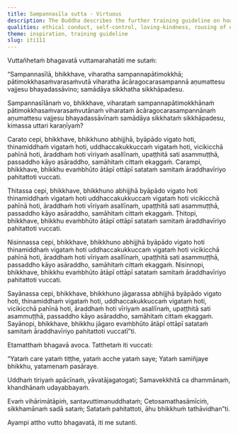 ```yaml
---
title: Sampannasīla sutta - Virtuous
description: The Buddha describes the further training guideline on how to practice the Dhamma while walking, standing, sitting, and lying down for bhikkhus who are virtuous, and accomplished in the moral code of conduct.
qualities: ethical conduct, self-control, loving-kindness, rousing of energy, mindfulness, collectedness, one-pointedness, tranquility, imperturbable, continuous effort, conscience
theme: inspiration, training guideline
slug: iti111
---
```


Vuttañhetaṁ bhagavatā vuttamarahatāti me sutaṁ:

“Sampannasīlā, bhikkhave, viharatha sampannapātimokkhā; pātimokkhasaṁvarasaṁvutā viharatha ācāragocarasampannā aṇumattesu vajjesu bhayadassāvino; samādāya sikkhatha sikkhāpadesu.

Sampannasīlānaṁ vo, bhikkhave, viharataṁ sampannapātimokkhānaṁ pātimokkhasaṁvarasaṁvutānaṁ viharataṁ ācāragocarasampannānaṁ aṇumattesu vajjesu bhayadassāvīnaṁ samādāya sikkhataṁ sikkhāpadesu, kimassa uttari karaṇīyaṁ?

Carato cepi, bhikkhave, bhikkhuno abhijjhā, byāpādo vigato hoti, thinamiddhaṁ vigataṁ hoti, uddhaccakukkuccaṁ vigataṁ hoti, vicikicchā pahīnā hoti, āraddhaṁ hoti vīriyaṁ asallīnaṁ, upaṭṭhitā sati asammuṭṭhā, passaddho kāyo asāraddho, samāhitaṁ cittaṁ ekaggaṁ. Carampi, bhikkhave, bhikkhu evaṁbhūto ātāpī ottāpī satataṁ samitaṁ āraddhavīriyo pahitattoti vuccati.

Ṭhitassa cepi, bhikkhave, bhikkhuno abhijjhā byāpādo vigato hoti thinamiddhaṁ vigataṁ hoti uddhaccakukkuccaṁ vigataṁ hoti vicikicchā pahīnā hoti, āraddhaṁ hoti vīriyaṁ asallīnaṁ, upaṭṭhitā sati asammuṭṭhā, passaddho kāyo asāraddho, samāhitaṁ cittaṁ ekaggaṁ. Ṭhitopi, bhikkhave, bhikkhu evaṁbhūto ātāpī ottāpī satataṁ samitaṁ āraddhavīriyo pahitattoti vuccati.

Nisinnassa cepi, bhikkhave, bhikkhuno abhijjhā byāpādo vigato hoti thinamiddhaṁ vigataṁ hoti uddhaccakukkuccaṁ vigataṁ hoti vicikicchā pahīnā hoti, āraddhaṁ hoti vīriyaṁ asallīnaṁ, upaṭṭhitā sati asammuṭṭhā, passaddho kāyo asāraddho, samāhitaṁ cittaṁ ekaggaṁ. Nisinnopi, bhikkhave, bhikkhu evaṁbhūto ātāpī ottāpī satataṁ samitaṁ āraddhavīriyo pahitattoti vuccati.

Sayānassa cepi, bhikkhave, bhikkhuno jāgarassa abhijjhā byāpādo vigato hoti, thinamiddhaṁ vigataṁ hoti, uddhaccakukkuccaṁ vigataṁ hoti, vicikicchā pahīnā hoti, āraddhaṁ hoti vīriyaṁ asallīnaṁ, upaṭṭhitā sati asammuṭṭhā, passaddho kāyo asāraddho, samāhitaṁ cittaṁ ekaggaṁ. Sayānopi, bhikkhave, bhikkhu jāgaro evaṁbhūto ātāpī ottāpī satataṁ samitaṁ āraddhavīriyo pahitattoti vuccatī”ti.

Etamatthaṁ bhagavā avoca. Tatthetaṁ iti vuccati:

“Yataṁ care yataṁ tiṭṭhe,
yataṁ acche yataṁ saye;
Yataṁ samiñjaye bhikkhu,
yatamenaṁ pasāraye.

Uddhaṁ tiriyaṁ apācīnaṁ,
yāvatājagatogati;
Samavekkhitā ca dhammānaṁ,
khandhānaṁ udayabbayaṁ.

Evaṁ vihārimātāpiṁ,
santavuttimanuddhataṁ;
Cetosamathasāmīciṁ,
sikkhamānaṁ sadā sataṁ;
Satataṁ pahitattoti,
āhu bhikkhuṁ tathāvidhan”ti.

Ayampi attho vutto bhagavatā, iti me sutanti.
